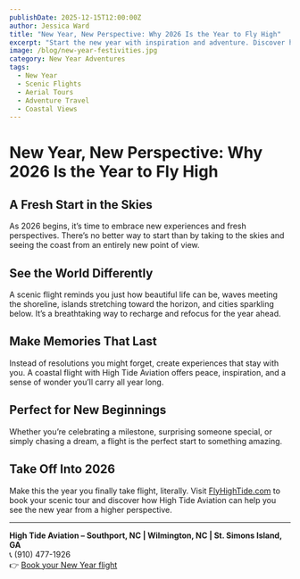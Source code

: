 ```yaml
---
publishDate: 2025-12-15T12:00:00Z
author: Jessica Ward
title: "New Year, New Perspective: Why 2026 Is the Year to Fly High"
excerpt: "Start the new year with inspiration and adventure. Discover how a scenic flight with High Tide Aviation can give you a fresh perspective and unforgettable memories to begin 2026."
image: /blog/new-year-festivities.jpg
category: New Year Adventures
tags:
  - New Year
  - Scenic Flights
  - Aerial Tours
  - Adventure Travel
  - Coastal Views
---
```


# New Year, New Perspective: Why 2026 Is the Year to Fly High

## A Fresh Start in the Skies
As 2026 begins, it’s time to embrace new experiences and fresh perspectives. There’s no better way to start than by taking to the skies and seeing the coast from an entirely new point of view.

## See the World Differently
A scenic flight reminds you just how beautiful life can be, waves meeting the shoreline, islands stretching toward the horizon, and cities sparkling below. It’s a breathtaking way to recharge and refocus for the year ahead.

## Make Memories That Last
Instead of resolutions you might forget, create experiences that stay with you. A coastal flight with High Tide Aviation offers peace, inspiration, and a sense of wonder you’ll carry all year long.

## Perfect for New Beginnings
Whether you’re celebrating a milestone, surprising someone special, or simply chasing a dream, a flight is the perfect start to something amazing.

## Take Off Into 2026
Make this the year you finally take flight, literally. Visit [FlyHighTide.com](/packages/custom-tours) to book your scenic tour and discover how High Tide Aviation can help you see the new year from a higher perspective.

---

**High Tide Aviation – Southport, NC | Wilmington, NC | St. Simons Island, GA**  
📞 (910) 477-1926  
👉 [Book your New Year flight](/packages/custom-tours)